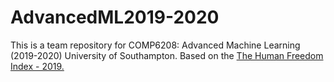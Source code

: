 # AdvancedML2019-2020
This is a team repository for COMP6208: Advanced Machine Learning (2019-2020)  University of Southampton.
Based on the [The Human Freedom Index - 2019.](https://www.cato.org/human-freedom-index-new)
